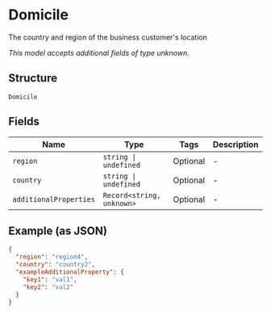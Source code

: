 
# Domicile

The country and region of the business customer's location

*This model accepts additional fields of type unknown.*

## Structure

`Domicile`

## Fields

| Name | Type | Tags | Description |
|  --- | --- | --- | --- |
| `region` | `string \| undefined` | Optional | - |
| `country` | `string \| undefined` | Optional | - |
| `additionalProperties` | `Record<string, unknown>` | Optional | - |

## Example (as JSON)

```json
{
  "region": "region4",
  "country": "country2",
  "exampleAdditionalProperty": {
    "key1": "val1",
    "key2": "val2"
  }
}
```

